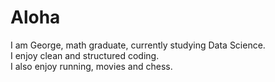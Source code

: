 # Aloha

I am George, math graduate, currently studying Data Science. <br>
I enjoy clean and structured coding. <br>
I also enjoy running, movies and chess. <br>
